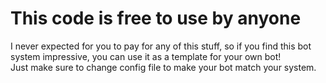 # This code is free to use by anyone
I never expected for you to pay for any of this stuff, so if you find this bot system impressive, you can use it as a template for your own bot!\
Just make sure to change config file to make your bot match your system.